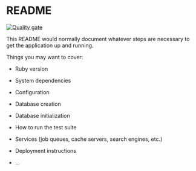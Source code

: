 # README

[![Quality gate](http://localhost:9000/api/project_badges/quality_gate?project=rails-demo)](http://localhost:9000/dashboard?id=rails-demo)

This README would normally document whatever steps are necessary to get the
application up and running.

Things you may want to cover:

* Ruby version

* System dependencies

* Configuration

* Database creation

* Database initialization

* How to run the test suite

* Services (job queues, cache servers, search engines, etc.)

* Deployment instructions

* ...
